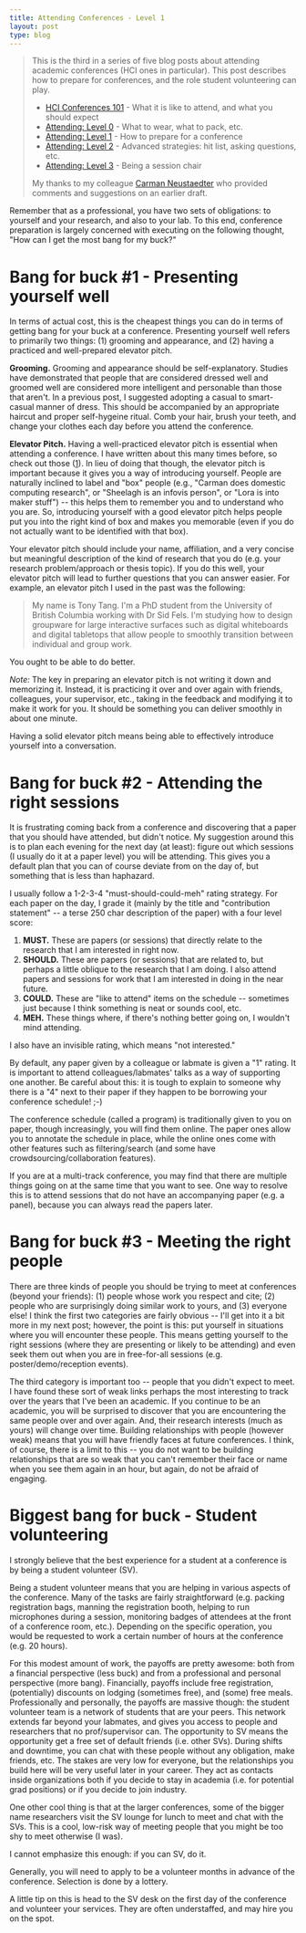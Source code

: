 ```yaml
---
title: Attending Conferences - Level 1
layout: post
type: blog
---
```


> This is the third in a series of five blog posts about attending academic conferences (HCI ones in particular). This post describes how to prepare for conferences, and the role student volunteering can play.
> 
> * [HCI Conferences 101](http://ricelab.cpsc.ucalgary.ca/blog/2016/hci-conferences-101/) - What it is like to attend, and what you should expect
> * [Attending: Level 0](http://ricelab.cpsc.ucalgary.ca/blog/2016/attending-conferences-level-0/) - What to wear, what to pack, etc.
> * [Attending: Level 1](http://ricelab.cpsc.ucalgary.ca/blog/2016/attending-conferences-level-1/) - How to prepare for a conference
> * [Attending: Level 2](http://ricelab.cpsc.ucalgary.ca/blog/2016/attending-conferences-level-2/) - Advanced strategies: hit list, asking questions, etc.
> * [Attending: Level 3](http://ricelab.cpsc.ucalgary.ca/blog/2016/attending-conferences-level-3/) - Being a session chair
> 
> My thanks to my colleague [Carman Neustaedter](http://carmster.com) who provided comments and suggestions on an earlier draft.

Remember that as a professional, you have two sets of obligations: to yourself and your research, and also to your lab. To this end, conference preparation is largely concerned with executing on the following thought, "How can I get the most bang for my buck?"

# Bang for buck #1 - Presenting yourself well

In terms of actual cost, this is the cheapest things you can do in terms of getting bang for your buck at a conference. Presenting yourself well refers to primarily two things: (1) grooming and appearance, and (2) having a practiced and well-prepared elevator pitch.

**Grooming.** Grooming and appearance should be self-explanatory. Studies have demonstrated that people that are considered dressed well and groomed well are considered more intelligent and personable than those that aren't. In a previous post, I suggested adopting a casual to smart-casual manner of dress. This should be accompanied by an appropriate haircut and proper self-hygeine ritual. Comb your hair, brush your teeth, and change your clothes each day before you attend the conference.

**Elevator Pitch.** Having a well-practiced elevator pitch is essential when attending a conference. I have written about this many times before, so check out those ([1](http://www.hcitang.org/502/mdwiki.html#!elevator-pitches.md)). In lieu of doing that though, the elevator pitch is important because it gives you a way of introducing yourself. People are naturally inclined to label and "box" people (e.g., "Carman does domestic computing research", or "Sheelagh is an infovis person", or "Lora is into maker stuff") -- this helps them to remember you and to understand who you are. So, introducing yourself with a good elevator pitch helps people put you into the right kind of box and makes you memorable (even if you do not actually want to be identified with that box).

Your elevator pitch should include your name, affiliation, and a very concise but meaningful description of the kind of research that you do (e.g. your research problem/approach or thesis topic). If you do this well, your elevator pitch will lead to further questions that you can answer easier. For example, an elevator pitch I used in the past was the following:

> My name is Tony Tang. I'm a PhD student from the University of British Columbia working with Dr Sid Fels. I'm studying how to design groupware for large interactive surfaces such as digital whiteboards and digital tabletops that allow people to smoothly transition between individual and group work.

You ought to be able to do better.

*Note:* The key in preparing an elevator pitch is not writing it down and memorizing it. Instead, it is practicing it over and over again with friends, colleagues, your supervisor, etc., taking in the feedback and modifying it to make it work for you. It should be something you can deliver smoothly in about one minute.

Having a solid elevator pitch means being able to effectively introduce yourself into a conversation.

# Bang for buck #2 - Attending the right sessions

It is frustrating coming back from a conference and discovering that a paper that you should have attended, but didn't notice. My suggestion around this is to plan each evening for the next day (at least): figure out which sessions (I usually do it at a paper level) you will be attending. This gives you a default plan that you can of course deviate from on the day of, but something that is less than haphazard.

I usually follow a 1-2-3-4 "must-should-could-meh" rating strategy. For each paper on the day, I grade it (mainly by the title and "contribution statement" -- a terse 250 char description of the paper) with a four level score:

1. **MUST.** These are papers (or sessions) that directly relate to the research that I am interested in right now.
2. **SHOULD.** These are papers (or sessions) that are related to, but perhaps a little oblique to the research that I am doing. I also attend papers and sessions for work that I am interested in doing in the near future.
3. **COULD.** These are "like to attend" items on the schedule -- sometimes just because I think something is neat or sounds cool, etc.
4. **MEH.** These things where, if there's nothing better going on, I wouldn't mind attending.

I also have an invisible rating, which means "not interested."

By default, any paper given by a colleague or labmate is given a "1" rating. It is important to attend colleagues/labmates' talks as a way of supporting one another. Be careful about this: it is tough to explain to someone why there is a "4" next to their paper if they happen to be borrowing your conference schedule! ;-)

The conference schedule (called a program) is traditionally given to you on paper, though increasingly, you will find them online. The paper ones allow you to annotate the schedule in place, while the online ones come with other features such as filtering/search (and some have crowdsourcing/collaboration features).

If you are at a multi-track conference, you may find that there are multiple things going on at the same time that you want to see. One way to resolve this is to attend sessions that do not have an accompanying paper (e.g. a panel), because you can always read the papers later.

# Bang for buck #3 - Meeting the right people

There are three kinds of people you should be trying to meet at conferences (beyond your friends): (1) people whose work you respect and cite; (2) people who are surprisingly doing similar work to yours, and (3) everyone else! I think the first two categories are fairly obvious -- I'll get into it a bit more in my next post; however, the point is this: put yourself in situations where you will encounter these people. This means getting yourself to the right sessions (where they are presenting or likely to be attending) and even seek them out when you are in free-for-all sessions (e.g. poster/demo/reception events).

The third category is important too -- people that you didn't expect to meet. I have found these sort of weak links perhaps the most interesting to track over the years that I've been an academic. If you continue to be an academic, you will be surprised to discover that you are encountering the same people over and over again. And, their research interests (much as yours) will change over time. Building relationships with people (however weak) means that you will have friendly faces at future conferences. I think, of course, there is a limit to this -- you do not want to be building relationships that are so weak that you can't remember their face or name when you see them again in an hour, but again, do not be afraid of engaging.

# Biggest bang for buck - Student volunteering

I strongly believe that the best experience for a student at a conference is by being a student volunteer (SV).

Being a student volunteer means that you are helping in various aspects of the conference. Many of the tasks are fairly straightforward (e.g. packing registration bags, manning the registration booth, helping to run microphones during a session, monitoring badges of attendees at the front of a conference room, etc.). Depending on the specific operation, you would be requested to work a certain number of hours at the conference (e.g. 20 hours).

For this modest amount of work, the payoffs are pretty awesome: both from a financial perspective (less buck) and from a professional and personal perspective (more bang). Financially, payoffs include free registration, (potentially) discounts on lodging (sometimes free), and (some) free meals. Professionally and personally, the payoffs are massive though: the student volunteer team is a network of students that are your peers. This network extends far beyond your labmates, and gives you access to people and researchers that no prof/supervisor can. The opportunity to SV means the opportunity get a free set of default friends (i.e. other SVs). During shifts and downtime, you can chat with these people without any obligation, make friends, etc. The stakes are very low for everyone, but the relationships you build here will be very useful later in your career. They act as contacts inside organizations both if you decide to stay in academia (i.e. for potential grad positions) or if you decide to join industry.

One other cool thing is that at the larger conferences, some of the bigger name researchers visit the SV lounge for lunch to meet and chat with the SVs. This is a cool, low-risk way of meeting people that you might be too shy to meet otherwise (I was).

I cannot emphasize this enough: if you can SV, do it.

Generally, you will need to apply to be a volunteer months in advance of the conference. Selection is done by a lottery.

A little tip on this is head to the SV desk on the first day of the conference and volunteer your services. They are often understaffed, and may hire you on the spot.




